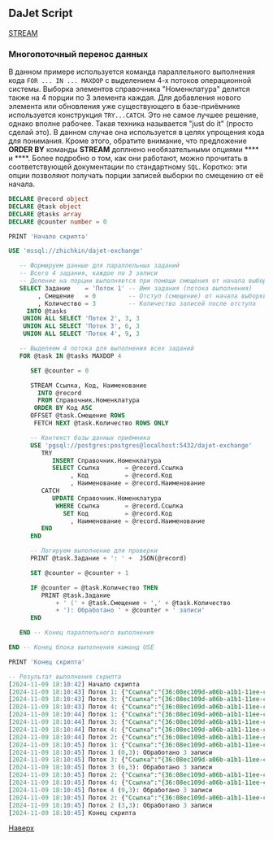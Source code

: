 ## DaJet Script

[STREAM](https://github.com/zhichkin/dajet/tree/main/doc/dajet-script/databases/stream/README.md)

### Многопоточный перенос данных

В данном примере используется команда параллельного выполнения кода ```FOR ... IN ... MAXDOP``` с выделением 4-х потоков операционной системы. Выборка элементов справочника "Номенклатура" делится также на 4 порции по 3 элемента каждая. Для добавления нового элемента или обновления уже существующего в базе-приёмнике используется конструкция ```TRY...CATCH```. Это не самое лучшее решение, однако вполне рабочее. Такая техника называется "just do it" (просто сделай это). В данном случае она используется в целях упрощения кода для понимания. Кроме этого, обратите внимание, что предложение **ORDER BY** команды **STREAM** доплнено необязательными опциями **** и ****. Более подробно о том, как они работают, можно прочитать в соответствующей документации по стандартному ```SQL```. Коротко: эти опции позволяют получать порции записей выборки по смещению от её начала.

```SQL
DECLARE @record object
DECLARE @task object
DECLARE @tasks array
DECLARE @counter number = 0

PRINT 'Начало скрипта'

USE 'mssql://zhichkin/dajet-exchange'

   -- Формируем данные для параллельных заданий
   -- Всего 4 задания, каждое по 3 записи
   -- Деление на порции выполняется при помощи смещения от начала выборки
   SELECT Задание    = 'Поток 1' -- Имя задания (потока выполнения)
        , Смещение   = 0         -- Отступ (смещение) от начала выборки
        , Количество = 3         -- Количество записей после отступа
     INTO @tasks
    UNION ALL SELECT 'Поток 2', 3, 3
    UNION ALL SELECT 'Поток 3', 6, 3
    UNION ALL SELECT 'Поток 4', 9, 3

   -- Выделяем 4 потока для выполнения всех заданий
   FOR @task IN @tasks MAXDOP 4

      SET @counter = 0

      STREAM Ссылка, Код, Наименование
        INTO @record
        FROM Справочник.Номенклатура
       ORDER BY Код ASC
      OFFSET @task.Смещение ROWS
       FETCH NEXT @task.Количество ROWS ONLY

      -- Контекст базы данных приёмника
      USE 'pgsql://postgres:postgres@localhost:5432/dajet-exchange'
         TRY
            INSERT Справочник.Номенклатура
            SELECT Ссылка       = @record.Ссылка
                 , Код          = @record.Код
                 , Наименование = @record.Наименование
         CATCH
            UPDATE Справочник.Номенклатура
             WHERE Ссылка       = @record.Ссылка
               SET Код          = @record.Код
                 , Наименование = @record.Наименование
         END
      END

      -- Логируем выполнение для проверки
      PRINT @task.Задание + ': ' +  JSON(@record)

      SET @counter = @counter + 1

      IF @counter = @task.Количество THEN
         PRINT @task.Задание
             + ' (' + @task.Смещение + ',' + @task.Количество
             + '): Обработано ' + @counter + ' записи'
      END

   END -- Конец параллельного выполнения

END -- Конец блока выполнения команд USE

PRINT 'Конец скрипта'

-- Результат выполнения скрипта
[2024-11-09 18:10:42] Начало скрипта
[2024-11-09 18:10:43] Поток 1: {"Ссылка":"{36:08ec109d-a06b-a1b1-11ee-ca472bff0a0d}","Код":"00000001","Наименование":"Товар 1"}
[2024-11-09 18:10:43] Поток 3: {"Ссылка":"{36:08ec109d-a06b-a1b1-11ee-ca472bff0a13}","Код":"00000007","Наименование":"Товар 7"}
[2024-11-09 18:10:43] Поток 4: {"Ссылка":"{36:08ec109d-a06b-a1b1-11ee-ca472bff0a16}","Код":"00000010","Наименование":"Товар 10"}
[2024-11-09 18:10:44] Поток 1: {"Ссылка":"{36:08ec109d-a06b-a1b1-11ee-ca472bff0a0e}","Код":"00000002","Наименование":"Товар 2"}
[2024-11-09 18:10:44] Поток 3: {"Ссылка":"{36:08ec109d-a06b-a1b1-11ee-ca472bff0a14}","Код":"00000008","Наименование":"Товар 8"}
[2024-11-09 18:10:44] Поток 4: {"Ссылка":"{36:08ec109d-a06b-a1b1-11ee-ca472bff0a17}","Код":"00000011","Наименование":"Товар 11"}
[2024-11-09 18:10:44] Поток 2: {"Ссылка":"{36:08ec109d-a06b-a1b1-11ee-ca472bff0a10}","Код":"00000004","Наименование":"Товар 4"}
[2024-11-09 18:10:45] Поток 1: {"Ссылка":"{36:08ec109d-a06b-a1b1-11ee-ca472bff0a0f}","Код":"00000003","Наименование":"Товар 3"}
[2024-11-09 18:10:45] Поток 1 (0,3): Обработано 3 записи
[2024-11-09 18:10:45] Поток 3: {"Ссылка":"{36:08ec109d-a06b-a1b1-11ee-ca472bff0a15}","Код":"00000009","Наименование":"Товар 9"}
[2024-11-09 18:10:45] Поток 3 (6,3): Обработано 3 записи
[2024-11-09 18:10:45] Поток 2: {"Ссылка":"{36:08ec109d-a06b-a1b1-11ee-ca472bff0a11}","Код":"00000005","Наименование":"Товар 5"}
[2024-11-09 18:10:45] Поток 4: {"Ссылка":"{36:08ec109d-a06b-a1b1-11ee-ca472bff0a18}","Код":"00000012","Наименование":"Товар 12"}
[2024-11-09 18:10:45] Поток 4 (9,3): Обработано 3 записи
[2024-11-09 18:10:45] Поток 2: {"Ссылка":"{36:08ec109d-a06b-a1b1-11ee-ca472bff0a12}","Код":"00000006","Наименование":"Товар 6"}
[2024-11-09 18:10:45] Поток 2 (3,3): Обработано 3 записи
[2024-11-09 18:10:45] Конец скрипта
```

[Наверх](#многопоточный-перенос-данных)
